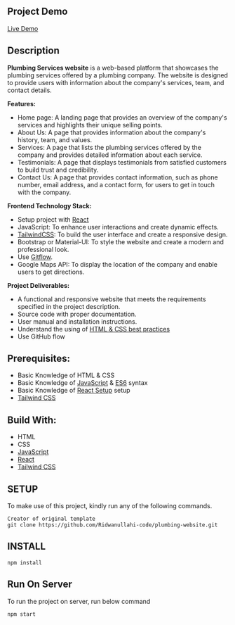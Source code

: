 ## **Project Demo**
[Live Demo](www.onlydrainsutah.com)

## **Description**
**Plumbing Services website** is a web-based platform that showcases the plumbing services offered by a plumbing company. The website is designed to provide users with information about the company's services, team, and contact details.

**Features:**

- Home page: A landing page that provides an overview of the company's services and highlights their unique selling points.
- About Us: A page that provides information about the company's history, team, and values.
- Services: A page that lists the plumbing services offered by the company and provides detailed information about each service.
- Testimonials: A page that displays testimonials from satisfied customers to build trust and credibility.
- Contact Us: A page that provides contact information, such as phone number, email address, and a contact form, for users to get in touch with the company.

**Frontend Technology Stack:**

- Setup project with [React](https://github.com/microverseinc/curriculum-react-redux/blob/main/math-magicians/lessons/what_is_react.md)
- JavaScript: To enhance user interactions and create dynamic effects.
- [TailwindCSS](https://tailwindcss.com/docs/installation): To build the user interface and create a responsive design.
- Bootstrap or Material-UI: To style the website and create a modern and professional look.
- Use [Gitflow](https://github.com/microverseinc/curriculum-transversal-skills/blob/main/git-github/gitflow.md).
- Google Maps API: To display the location of the company and enable users to get directions.

**Project Deliverables:**

- A functional and responsive website that meets the requirements specified in the project description.
- Source code with proper documentation.
- User manual and installation instructions.
- Understand the using of [HTML & CSS best practices](https://github.com/microverseinc/curriculum-html-css/blob/main/articles/html_css_best_practices.md)
- Use GitHub flow


## **Prerequisites:**
- Basic Knowledge of HTML & CSS
- Basic Knowledge of [JavaScript](https://developer.mozilla.org/en-US/docs/Web/JavaScript) & [ES6](https://github.com/microverseinc/curriculum-javascript/blob/main/todo-list/lessons/lesson_es6-what_is_it_about.md) syntax
- Basic Knowledge of [React Setup](https://reactjs.org/docs/getting-started.html) setup
- [Tailwind CSS](https://tailwindcss.com/docs/installation)

## **Build With:**

- HTML
- CSS
- [JavaScript](https://developer.mozilla.org/en-US/docs/Web/JavaScript)
- [React]((https://github.com/microverseinc/curriculum-javascript/blob/main/todo-list/lessons/webpack_v1_1.md))
- [Tailwind CSS](https://tailwindcss.com/docs/installation)

## **SETUP**

To make use of this project, kindly run any of the following commands.

```
Creator of original template
git clone https://github.com/Ridwanullahi-code/plumbing-website.git
```


## **INSTALL**
```
npm install
```

## **Run On Server**
To run the project on server, run below command

```
npm start
```

